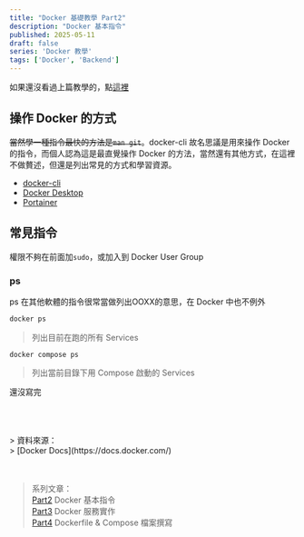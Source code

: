 ```yaml
---
title: "Docker 基礎教學 Part2"
description: "Docker 基本指令"
published: 2025-05-11
draft: false
series: 'Docker 教學'
tags: ['Docker', 'Backend']
---
```

如果還沒看過上篇教學的，點[這裡](https://blog.frankk.uk/posts/docker-guide/)

## 操作 Docker 的方式
~~當然學一種指令最快的方法是<code>man git</code>~~。docker-cli 故名思議是用來操作 Docker 的指令，而個人認為這是最直覺操作 Docker 的方法，當然還有其他方式，在這裡不做贅述，但還是列出常見的方式和學習資源。
- [docker-cli](https://docs.docker.com/reference/cli/docker/)
- [Docker Desktop](https://docs.docker.com/desktop/)
- [Portainer](https://docs.portainer.io/)
## 常見指令
權限不夠在前面加<code>sudo</code>，或加入到 Docker User Group
### ps
ps 在其他軟體的指令很常當做列出OOXX的意思，在 Docker 中也不例外 </br>
```bash
docker ps
```
> 列出目前在跑的所有 Services
```
docker compose ps
```
> 列出當前目錄下用 Compose 啟動的 Services  

還沒寫完


</br>
</br>
</br>
> 資料來源： </br>
> [Docker Docs](https://docs.docker.com/)

</br>
</br>
</br>

> 系列文章： </br>
> [Part2](https://blog.frankk.uk/posts/docker-guide-2/) Docker 基本指令 </br>
> [Part3](https://blog.frankk.uk/posts/docker-guide-3/) Docker 服務實作 </br>
> [Part4](https://blog.frankk.uk/posts/docker-guide-4/) Dockerfile & Compose 檔案撰寫